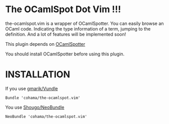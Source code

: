 The OCamlSpot Dot Vim !!!
========================================

the-ocamlspot.vim is a wrapper of OCamlSpotter.
You can easily browse an OCaml code.
Indicating the type information of a term, jumping to the definition.
And a lot of features will be implemented soon!

This plugin depends on [OCamlSpotter](http://opam.ocamlpro.com/pkg/ocamlspot.4.00.1.2.1.2.html)

You should install OCamlSpotter before using this plugin.


INSTALLATION
========================================
If you use [gmarik/Vundle](https://github.com/gmarik/vundle)
```
Bundle 'cohama/the-ocamlspot.vim'
```

You use [Shougo/NeoBundle](https://github.com/Shougo/neobundle.vim)
```VimL
NeoBundle 'cohama/the-ocamlspot.vim'
```

